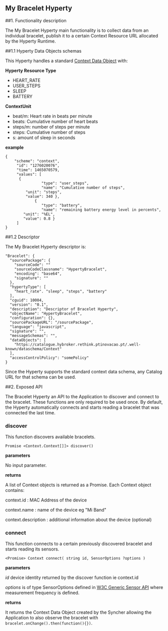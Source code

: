
My Bracelet Hyperty
-------------------

##1. Functionality description

The My Bracelet Hyperty main functionality is to collect data from an individual bracelet, publish it to a certain Context Resource URL allocated by the Hyperty Runtime.

##1.1 Hyperty Data Objects schemas

This Hyperty handles a standard [Context Data Object](https://github.com/reTHINK-project/dev-service-framework/tree/master/docs/datamodel/data-objects/context) with:

**Hyperty Resource Type**

* HEART_RATE
* USER_STEPS
* SLEEP
* BATTERY


**ContextUnit**

-	beat/m: Heart rate in beats per minute
-	beats: Cumulative number of heart beats
-	steps/m: number of steps per minute
-	steps: Cumulative number of steps
- s: amount of sleep in seconds

**example**

```
{
	"scheme": "context",
     "id": "1276020076",
     "time": 1465070579,
     "values": [
      {
				"type": "user_steps",
				"name": "Cumulative number of steps",
         "unit": "steps",
         "value": 340 },
			 {
 				"type": "battery",
				"name": "remaining battery energy level in percents",
        "unit": "%EL",
        "value": 0.8 }
     ]
}
```

##1.2 Descriptor

The My Bracelet Hyperty descriptor is:

```
"Bracelet": {
  "sourcePackage": {
    "sourceCode": ""
    "sourceCodeClassname": "HypertyBracelet",
    "encoding": "base64",
    "signature": ""
  },
  "hypertyType": [
    "heart_rate". "sleep", "steps", "battery"
  ],
  "cguid": 10004,
  "version": "0.1",
  "description": "Descriptor of Bracelet Hyperty",
  "objectName": "HypertyBracelet",
  "configuration": {},
  "sourcePackageURL": "/sourcePackage",
  "language": "javascript",
  "signature": "",
  "messageSchemas": "",
  "dataObjects": [
    "https://catalogue.hybroker.rethink.ptinovacao.pt/.well-known/dataschema/Context"
  ],
  "accessControlPolicy": "somePolicy"
}
```

Since the Hyperty supports the standard context data schema, any Catalog URL for that schema can be used.

##2. Exposed API

The Bracelet Hyperty an API to the Application to discover and connect to the bracelet. These functions are only required to be used once. By default, the Hyperty automatically connects and starts reading a bracelet that was connected the last time.

### discover

This function discovers available bracelets.

```
Promise <Context.Context[]]> discover()
```

**parameters**

No input parameter.

**returns**

A list of Context objects is returned as a Promise. Each Context object contains:

context.id : MAC Address of the device

context.name : name of the device eg "Mi Band"

context.description : additional information about the device (optional)

### connect

This function connects to a certain previously discovered bracelet and starts reading its sensors.

```
<Promise> Context connect( string id, SensorOptions ?options )
```

**parameters**

*id* device identity returned by the discover function ie context.id

*options* is of type SensorOptions defined in [W3C Generic Sensor API](https://www.w3.org/TR/generic-sensor/#api) where measurement frequency is defined.

**returns**

It returns the Context Data Object created by the Syncher allowing the Application to also observe the bracelet with `bracelet.onChange().then(function(){})`.
